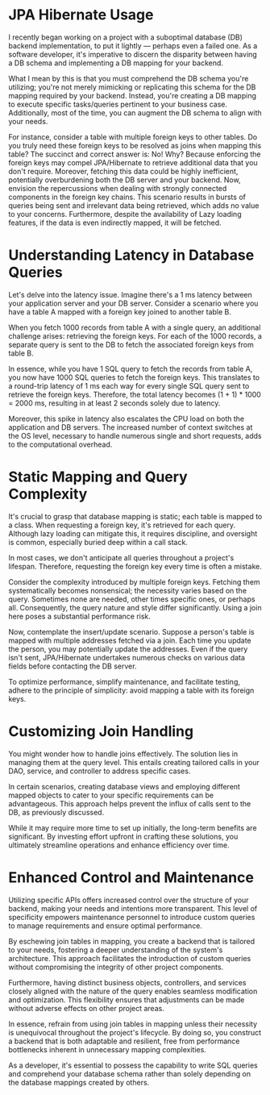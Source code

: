 # JPA Hibernate Usage


I recently began working on a project with a suboptimal database (DB) backend implementation, to put it lightly — perhaps even a failed one. As a software developer, it's imperative to discern the disparity between having a DB schema and implementing a DB mapping for your backend.

What I mean by this is that you must comprehend the DB schema you're utilizing; you're not merely mimicking or replicating this schema for the DB mapping required by your backend. Instead, you're creating a DB mapping to execute specific tasks/queries pertinent to your business case. Additionally, most of the time, you can augment the DB schema to align with your needs.

For instance, consider a table with multiple foreign keys to other tables. Do you truly need these foreign keys to be resolved as joins when mapping this table? The succinct and correct answer is: No! Why? Because enforcing the foreign keys may compel JPA/Hibernate to retrieve additional data that you don't require. Moreover, fetching this data could be highly inefficient, potentially overburdening both the DB server and your backend. Now, envision the repercussions when dealing with strongly connected components in the foreign key chains. This scenario results in bursts of queries being sent and irrelevant data being retrieved, which adds no value to your concerns. Furthermore, despite the availability of Lazy loading features, if the data is even indirectly mapped, it will be fetched.

# Understanding Latency in Database Queries
Let's delve into the latency issue. Imagine there's a 1 ms latency between your application server and your DB server. Consider a scenario where you have a table A mapped with a foreign key joined to another table B.

When you fetch 1000 records from table A with a single query, an additional challenge arises: retrieving the foreign keys. For each of the 1000 records, a separate query is sent to the DB to fetch the associated foreign keys from table B.

In essence, while you have 1 SQL query to fetch the records from table A, you now have 1000 SQL queries to fetch the foreign keys. This translates to a round-trip latency of 1 ms each way for every single SQL query sent to retrieve the foreign keys. Therefore, the total latency becomes (1 + 1) * 1000 = 2000 ms, resulting in at least 2 seconds solely due to latency.

Moreover, this spike in latency also escalates the CPU load on both the application and DB servers. The increased number of context switches at the OS level, necessary to handle numerous single and short requests, adds to the computational overhead.



# Static Mapping and Query Complexity
It's crucial to grasp that database mapping is static; each table is mapped to a class. When requesting a foreign key, it's retrieved for each query. Although lazy loading can mitigate this, it requires discipline, and oversight is common, especially buried deep within a call stack.

In most cases, we don't anticipate all queries throughout a project's lifespan. Therefore, requesting the foreign key every time is often a mistake.

Consider the complexity introduced by multiple foreign keys. Fetching them systematically becomes nonsensical; the necessity varies based on the query. Sometimes none are needed, other times specific ones, or perhaps all. Consequently, the query nature and style differ significantly. Using a join here poses a substantial performance risk.

Now, contemplate the insert/update scenario. Suppose a person's table is mapped with multiple addresses fetched via a join. Each time you update the person, you may potentially update the addresses. Even if the query isn't sent, JPA/Hibernate undertakes numerous checks on various data fields before contacting the DB server.

To optimize performance, simplify maintenance, and facilitate testing, adhere to the principle of simplicity: avoid mapping a table with its foreign keys.

# Customizing Join Handling
You might wonder how to handle joins effectively. The solution lies in managing them at the query level. This entails creating tailored calls in your DAO, service, and controller to address specific cases.

In certain scenarios, creating database views and employing different mapped objects to cater to your specific requirements can be advantageous. This approach helps prevent the influx of calls sent to the DB, as previously discussed.

While it may require more time to set up initially, the long-term benefits are significant. By investing effort upfront in crafting these solutions, you ultimately streamline operations and enhance efficiency over time.


# Enhanced Control and Maintenance
Utilizing specific APIs offers increased control over the structure of your backend, making your needs and intentions more transparent. This level of specificity empowers maintenance personnel to introduce custom queries to manage requirements and ensure optimal performance.

By eschewing join tables in mapping, you create a backend that is tailored to your needs, fostering a deeper understanding of the system's architecture. This approach facilitates the introduction of custom queries without compromising the integrity of other project components.

Furthermore, having distinct business objects, controllers, and services closely aligned with the nature of the query enables seamless modification and optimization. This flexibility ensures that adjustments can be made without adverse effects on other project areas.

In essence, refrain from using join tables in mapping unless their necessity is unequivocal throughout the project's lifecycle. By doing so, you construct a backend that is both adaptable and resilient, free from performance bottlenecks inherent in unnecessary mapping complexities.

As a developer, it's essential to possess the capability to write SQL queries and comprehend your database schema rather than solely depending on the database mappings created by others.






